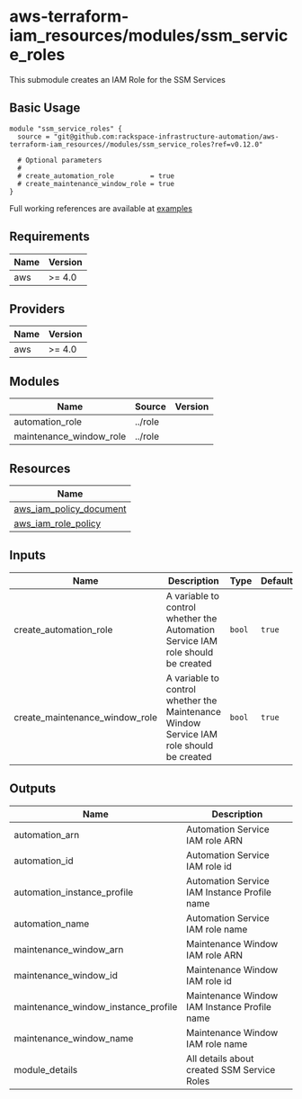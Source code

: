 # aws-terraform-iam\_resources/modules/ssm\_service\_roles

This submodule creates an IAM Role for the SSM Services

## Basic Usage

```
module "ssm_service_roles" {
  source = "git@github.com:rackspace-infrastructure-automation/aws-terraform-iam_resources//modules/ssm_service_roles?ref=v0.12.0"

  # Optional parameters
  #
  # create_automation_role         = true
  # create_maintenance_window_role = true
}
```

Full working references are available at [examples](examples)

## Requirements

| Name | Version |
|------|---------|
| aws | >= 4.0 |

## Providers

| Name | Version |
|------|---------|
| aws | >= 4.0 |

## Modules

| Name | Source | Version |
|------|--------|---------|
| automation_role | ../role |  |
| maintenance_window_role | ../role |  |

## Resources

| Name |
|------|
| [aws_iam_policy_document](https://registry.terraform.io/providers/hashicorp/aws/4.0/docs/data-sources/iam_policy_document) |
| [aws_iam_role_policy](https://registry.terraform.io/providers/hashicorp/aws/4.0/docs/resources/iam_role_policy) |

## Inputs

| Name | Description | Type | Default | Required |
|------|-------------|------|---------|:--------:|
| create\_automation\_role | A variable to control whether the Automation Service IAM role should be created | `bool` | `true` | no |
| create\_maintenance\_window\_role | A variable to control whether the Maintenance Window Service IAM role should be created | `bool` | `true` | no |

## Outputs

| Name | Description |
|------|-------------|
| automation\_arn | Automation Service IAM role ARN |
| automation\_id | Automation Service IAM role id |
| automation\_instance\_profile | Automation Service IAM Instance Profile name |
| automation\_name | Automation Service IAM role name |
| maintenance\_window\_arn | Maintenance Window IAM role ARN |
| maintenance\_window\_id | Maintenance Window IAM role id |
| maintenance\_window\_instance\_profile | Maintenance Window IAM Instance Profile name |
| maintenance\_window\_name | Maintenance Window IAM role name |
| module\_details | All details about created SSM Service Roles |
